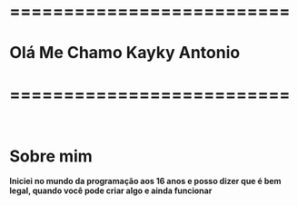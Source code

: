 <h1><strong>==========================</strong></h1>
<h1><strong>Olá Me Chamo Kayky Antonio</strong></h1>
<h1><strong>==========================</strong></h1>
<br>
<h1><strong> Sobre mim </strong></h1>
<p>
  <strong>Iniciei no mundo da programação aos 16 anos e posso dizer que é bem legal, quando você pode criar algo e ainda funcionar</strong>
</p>
